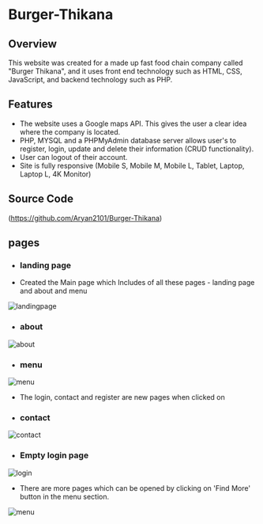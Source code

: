 # Burger-Thikana

## Overview 
This website was created for a made up fast food chain company called "Burger Thikana", and it uses front end technology such as HTML, CSS, JavaScript, and backend technology such as PHP.

## Features
* The website uses a Google maps API. This gives the user a clear idea where the company is located.
* PHP, MYSQL and a PHPMyAdmin database server allows user's to register, login, update and delete their information (CRUD functionality).
* User can logout of their account.
* Site is fully responsive (Mobile S, Mobile M, Mobile L, Tablet, Laptop, Laptop L, 4K Monitor)

## Source Code
(https://github.com/Aryan2101/Burger-Thikana)

## pages
* ### landing page
* Created the Main page which Includes of all these pages - landing page and about and menu 


![landingpage](https://user-images.githubusercontent.com/87615477/236121186-92e83be5-541b-4419-9831-ee6668b111f5.jpeg)


* ### about

![about](https://user-images.githubusercontent.com/87615477/236121191-9169e625-f097-4db1-8f53-db09ff8ea7de.jpeg)

* ### menu

![menu](https://user-images.githubusercontent.com/87615477/236122290-b7f30162-a2fb-4178-a0e1-10fba118a934.jpeg)


* The login, contact and register are new pages when clicked on


* ### contact

![contact](https://user-images.githubusercontent.com/87615477/236121219-b38f09b2-c55d-4b84-bc6b-32a8fd27fe07.jpeg)


* ### Empty login page


![login](https://user-images.githubusercontent.com/87615477/236121230-2994741b-0386-4361-93ab-f8b5819427d9.jpeg)

* There are more pages which can be opened by clicking on 'Find More' button in the menu section.

![menu](https://user-images.githubusercontent.com/87615477/236122240-89f4df3e-a821-4816-bbc0-e0e79fb826bd.jpeg)

